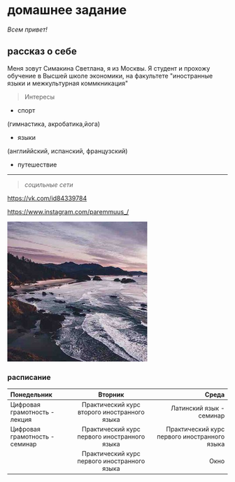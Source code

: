 # домашнее задание
*Всем привет!*

## рассказ о себе 

Меня зовут Симакина Светлана, я из Москвы. Я студент и прохожу обучение в Высшей школе экономики, на факультете "иностранные языки и межкультурная коммкникация" 

> Интересы

* спорт

(гимнастика, акробатика,йога)

* языки

(английйский, испанский, французский)

* путешествие 

***
> *социльные сети*

<https://vk.com/id84339784>

<https://www.instagram.com/paremmuus_/>

![Alt text](https://github.com/svetlanasima/sima/blob/master/OflDEwvm0to.jpg)

### расписание 

| Понедельник    | Вторник    | Среда    |
| :----------- | :----------: | -----------: |
| Цифровая грамотность - лекция |Практический курс второго иностранного языка | Латинский язык - семинар |
| Цифровая грамотность - семинар      | Практический курс первого иностранного языка    | Практический курс первого иностранного языка       |
|              | Практический курс первого иностранного языка | Окно  | 

